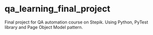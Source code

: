 # qa_learning_final_project
Final project for QA automation course on Stepik. Using Python, PyTest library and Page Object Model pattern.
